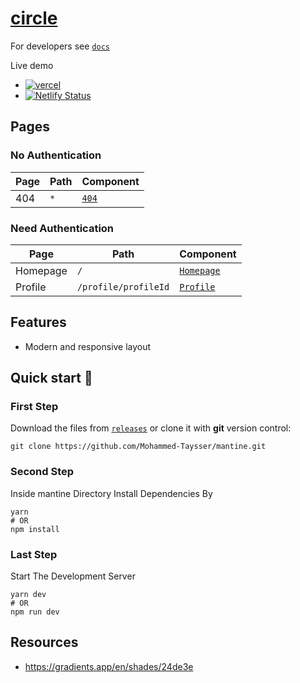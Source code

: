 # [circle][vercel-live]

For developers see [`docs`](docs.md)

Live demo

- [![vercel](https://img.shields.io/badge/-vercel-05122A?style=plastic&logo=vercel)][vercel-live]
- [![Netlify Status](https://api.netlify.com/api/v1/badges/ea4a25db-b750-4830-bd20-5fccc0b2aabf/deploy-status)][netlify-live]

[vercel-live]: https://mantine-lime.vercel.app/
[netlify-live]: https://mantine-lime.netlify.app/

## Pages

### No Authentication

| Page | Path | Component                         |
| ---- | ---- | --------------------------------- |
| 404  | `*`  | [`404`](src/pages/public/404.tsx) |

### Need Authentication

| Page     | Path                 | Component                                 |
| -------- | -------------------- | ----------------------------------------- |
| Homepage | `/`                  | [`Homepage`](src/pages/auth/Homepage.tsx) |
| Profile  | `/profile/profileId` | [`Profile`](src/pages/auth/Profile.tsx)   |

## Features

- Modern and responsive layout

## Quick start 🚀

### First Step

Download the files from [`releases`](https://github.com/Mohammed-Taysser/mantine/releases) or clone it with **git** version control:

```shell
git clone https://github.com/Mohammed-Taysser/mantine.git
```

### Second Step

Inside mantine Directory Install Dependencies By

```shell
yarn
# OR
npm install
```

### Last Step

Start The Development Server

```shell
yarn dev
# OR
npm run dev
```

## Resources

- <https://gradients.app/en/shades/24de3e>

